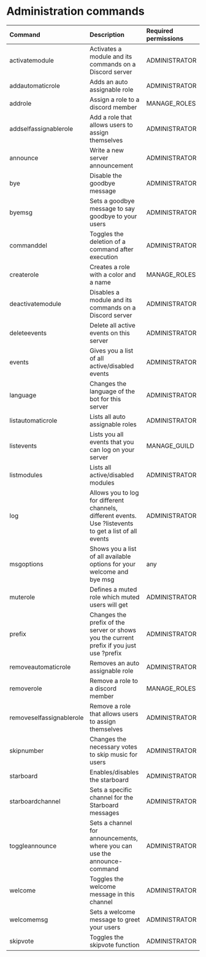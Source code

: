 # Administration commands

| Command | Description | Required permissions |
| :--- | :--- | :--- |
|activatemodule           | Activates a module and its commands on a Discord server | ADMINISTRATOR|
|addautomaticrole         | Adds an auto assignable role | ADMINISTRATOR|
|addrole                  | Assign a role to a discord member | MANAGE_ROLES|
|addselfassignablerole    | Add a role that allows users to assign themselves | ADMINISTRATOR|
|announce                 | Write a new server announcement | ADMINISTRATOR|
|bye                      | Disable the goodbye message | ADMINISTRATOR|
|byemsg                   | Sets a goodbye message to say goodbye to your users | ADMINISTRATOR|
|commanddel               | Toggles the deletion of a command after execution | ADMINISTRATOR|
|createrole               | Creates a role with a color and a name | MANAGE_ROLES|
|deactivatemodule         | Disables a module and its commands on a Discord server | ADMINISTRATOR|
|deleteevents             | Delete all active events on this server | ADMINISTRATOR|
|events                   | Gives you a list of all active/disabled events | ADMINISTRATOR|
|language                 | Changes the language of the bot for this server | ADMINISTRATOR|
|listautomaticrole        | Lists all auto assignable roles | ADMINISTRATOR|
|listevents               | Lists you all events that you can log on your server | MANAGE_GUILD|
|listmodules              | Lists all active/disabled modules | ADMINISTRATOR|
|log                      | Allows you to log for different channels, different events. Use ?listevents to get a list of all events | ADMINISTRATOR|
|msgoptions               | Shows you a list of all available options for your welcome and bye msg | any|
|muterole                 | Defines a muted role which muted users will get | ADMINISTRATOR|
|prefix                   | Changes the prefix of the server or shows you the current prefix if you just use ?prefix | ADMINISTRATOR|
|removeautomaticrole      | Removes an auto assignable role | ADMINISTRATOR|
|removerole               | Remove a role to a discord member | MANAGE_ROLES|
|removeselfassignablerole | Remove a role that allows users to assign themselves | ADMINISTRATOR|
|skipnumber               | Changes the necessary votes to skip music for users | ADMINISTRATOR|
|starboard                | Enables/disables the starboard | ADMINISTRATOR|
|starboardchannel         | Sets a specific channel for the Starboard messages | ADMINISTRATOR|
|toggleannounce           | Sets a channel for announcements, where you can use the announce-command | ADMINISTRATOR|
|welcome                  | Toggles the welcome message in this channel | ADMINISTRATOR|
|welcomemsg               | Sets a welcome message to greet your users | ADMINISTRATOR|
|skipvote                 | Toggles the skipvote function | ADMINISTRATOR
